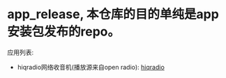 # app_release, 本仓库的目的单纯是app安装包发布的repo。 

应用列表:
- hiqradio网络收音机(播放源来自open radio): [hiqradio](https://github.com/buf1024/app-release/releases)

